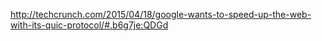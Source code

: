 http://techcrunch.com/2015/04/18/google-wants-to-speed-up-the-web-with-its-quic-protocol/#.b6g7je:QDGd